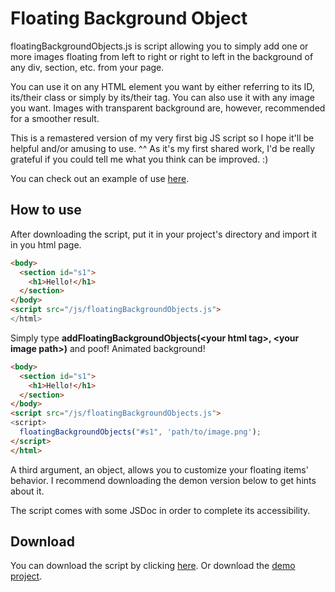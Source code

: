 # Floating Background Object

floatingBackgroundObjects.js is script allowing you to simply add one or more images floating from left to right or right to left in the background of any div, section, etc. from your page.

You can use it on any HTML element you want by either referring to its ID, its/their class or simply by its/their tag.
You can also use it with any image you want. Images with transparent background are, however, recommended for a smoother result.

This is a remastered version of my very first big JS script so I hope it'll be helpful and/or amusing to use. ^^
As it's my first shared work, I'd be really grateful if you could tell me what you think can be improved. :)

You can check out an example of use [here](https://naorimsenchai.github.io/floatingBackgroundObjects/).

## How to use

After downloading the script, put it in your project's directory and import it in you html page.
```html
<body>
  <section id="s1">
    <h1>Hello!</h1>
  </section>
</body>
<script src="/js/floatingBackgroundObjects.js">
</html>
```

Simply type <b>addFloatingBackgroundObjects(\<your html tag\>, \<your image path\>)</b> and poof! Animated background!
```html
<body>
  <section id="s1">
    <h1>Hello!</h1>
  </section>
</body>
<script src="/js/floatingBackgroundObjects.js">
<script>
  floatingBackgroundObjects("#s1", 'path/to/image.png');
</script>
</html>
```
  
A third argument, an object, allows you to customize your floating items' behavior.
I recommend downloading the demon version below to get hints about it.

The script comes with some JSDoc in order to complete its accessibility.

## Download

You can download the script by clicking [here](https://raw.githubusercontent.com/NaorimSenchai/floatingBackgroundObjects/master/js/floatingBackgroundObjects.js).
Or download the [demo project](https://github.com//NaorimSenchai/floatingBackgroundObjects/archive/refs/heads/master.zip).

